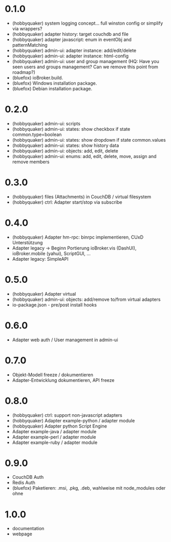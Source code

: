 # 0.1.0

* (hobbyquaker) system logging concept... full winston config or simplify via wrappers?
* (hobbyquaker) adapter history: target couchdb and file
* (hobbyquaker) adapter javascript: enum in eventObj and patternMatching
* (hobbyquaker) admin-ui: adapter instance: add/edit/delete
* (hobbyquaker) admin-ui: adapter instance: html-config
* (hobbyquaker) admin-ui: user and group management (HQ: Have you seen users and groups management? Can we remove this point from roadmap?)
* (bluefox) ioBroker.build.
* (bluefox) Windows installation package.
* (bluefox) Debian installation package.

# 0.2.0

* (hobbyquaker) admin-ui: scripts
* (hobbyquaker) admin-ui: states: show checkbox if state common.type=boolean
* (hobbyquaker) admin-ui: states: show dropdown if state common.values
* (hobbyquaker) admin-ui: states: show history data
* (hobbyquaker) admin-ui: objects: add, edit, delete
* (hobbyquaker) admin-ui: enums: add, edit, delete, move, assign and remove members


# 0.3.0

* (hobbyquaker) files (Attachments) in CouchDB / virtual filesystem
* (hobbyquaker) ctrl: Adapter start/stop via subscribe

# 0.4.0


* (hobbyquaker) Adapter hm-rpc: binrpc implementieren, CUxD Unterstützung
* Adapter legacy -> Beginn Portierung ioBroker.vis (DashUI), ioBroker.mobile (yahui), ScriptGUI, ...
* Adapter legacy: SimpleAPI


# 0.5.0

* (hobbyquaker) Adapter virtual
* (hobbyquaker) admin-ui: objects: add/remove to/from virtual adapters
* io-package.json - pre/post install hooks


# 0.6.0

* Adapter web auth / User management in admin-ui

# 0.7.0

* Objekt-Modell freeze / dokumentieren
* Adapter-Entwicklung dokumentieren, API freeze

# 0.8.0

* (hobbyquaker) ctrl: support non-javascript adapters
* (hobbyquaker) Adapter example-python / adapter module
* (hobbyquaker) Adapter python Script Engine
* Adapter example-java / adapter module
* Adapter example-perl / adapter module
* Adapter example-ruby / adapter module


# 0.9.0

* CouchDB Auth
* Redis Auth
* (bluefox) Paketieren: .msi, .pkg, .deb, wahlweise mit node_modules oder ohne

# 1.0.0

* documentation
* webpage

